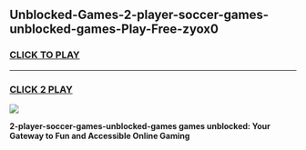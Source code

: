 
## Unblocked-Games-2-player-soccer-games-unblocked-games-Play-Free-zyox0
<h3>
<a href="https://premium76.site?title=2-player-soccer-games-unblocked-games&ref=19M">CLICK TO PLAY</a></h3>
<hr>

<h3>
<a href="https://premium76.site?title=2-player-soccer-games-unblocked-games&ref=19M">CLICK 2 PLAY</a>
  
</h3>

<a href="https://premium76.site?title=2-player-soccer-games-unblocked-games&ref=19M"><img src="https://clearcache.store/games.png"></a>


**2-player-soccer-games-unblocked-games games unblocked: Your Gateway to Fun and Accessible Online Gaming**
